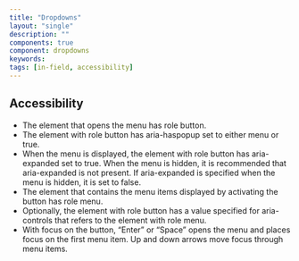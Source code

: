 ```yaml
---
title: "Dropdowns"
layout: "single"
description: ""
components: true
component: dropdowns
keywords:
tags: [in-field, accessibility]
---
```


## Accessibility

- The element that opens the menu has role button.
- The element with role button has aria-haspopup set to either menu or true.
- When the menu is displayed, the element with role button has aria-expanded set to true. When the menu is hidden, it is recommended that aria-expanded is not present. If aria-expanded is specified when the menu is hidden, it is set to false.
- The element that contains the menu items displayed by activating the button has role menu.
- Optionally, the element with role button has a value specified for aria-controls that refers to the element with role menu.
- With focus on the button, “Enter” or “Space” opens the menu and places focus on the first menu item. Up and down arrows move focus through menu items.
